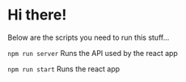 # Hi there!
Below are the scripts you need to run this stuff...

`npm run server`
Runs the API used by the react app

`npm run start`
Runs the react app